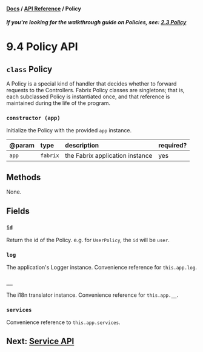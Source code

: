 #### [Docs](../) / [API Reference](./) / Policy

##### *If you're looking for the walkthrough guide on Policies, see: [2.3 Policy](../build/policy.md)*

# 9.4 Policy API

## `class` Policy

A Policy is a special kind of handler that decides whether to forward requests to the Controllers. Fabrix Policy classes are singletons; that is, each subclassed Policy is instantiated once, and that reference is maintained during the life of the program.

### `constructor (app)`

Initialize the Policy with the provided `app` instance.

| @param | type | description | required? |
|:---|:---|:---|:---|
| `app` | `fabrix` | the Fabrix application instance | yes |

## Methods

None.

## Fields

### `id`

Return the id of the Policy. e.g. for `UserPolicy`, the `id` will be `user`.

### `log`

The application's Logger instance. Convenience reference for `this.app.log`.

### `__`

The i18n translator instance. Convenience reference for `this.app.__`.

### `services`

Convenience reference to `this.app.services`.


## Next: [Service API](service.md)

